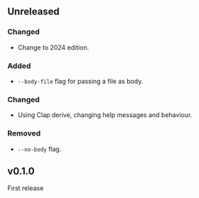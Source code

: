 ## Unreleased 

### Changed

- Change to 2024 edition.

### Added

- `--body-file` flag for passing a file as body.

### Changed

- Using Clap derive, changing help messages and behaviour.

### Removed

- `--no-body` flag.

## v0.1.0

First release
